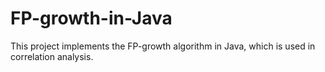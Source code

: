 # FP-growth-in-Java
This project implements the FP-growth algorithm in Java, which is used in correlation analysis.
